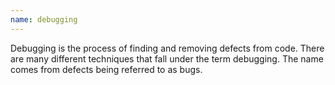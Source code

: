 ```yaml
---
name: debugging
---
```

Debugging is the process of finding and removing defects from code.
There are many different techniques that fall under the term debugging.
The name comes from defects being referred to as bugs.
